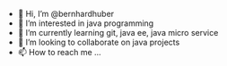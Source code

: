 - 👋 Hi, I’m @bernhardhuber
- 👀 I’m interested in java programming
- 🌱 I’m currently learning git, java ee, java micro service
- 💞️ I’m looking to collaborate on java projects
- 📫 How to reach me ...

<!---
bernhardhuber/bernhardhuber is a ✨ special ✨ repository because its `README.md` (this file) appears on your GitHub profile.
You can click the Preview link to take a look at your changes.
--->
